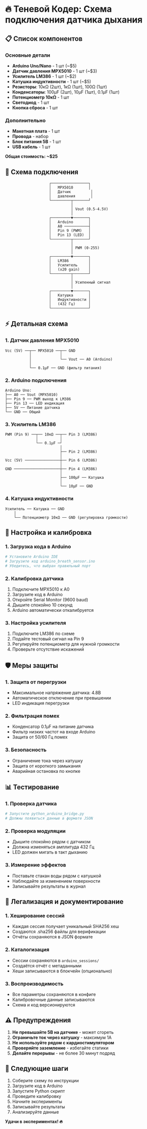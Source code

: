# 🔥 Теневой Кодер: Схема подключения датчика дыхания

## 📋 Список компонентов

### Основные детали

- **Arduino Uno/Nano** - 1 шт (~$5)
- **Датчик давления MPX5010** - 1 шт (~$3)
- **Усилитель LM386** - 1 шт (~$2)
- **Катушка индуктивности** - 1 шт (~$5)
- **Резисторы**: 10кΩ (2шт), 1кΩ (1шт), 100Ω (1шт)
- **Конденсаторы**: 100µF (2шт), 10µF (1шт), 0.1µF (1шт)
- **Потенциометр 10кΩ** - 1 шт
- **Светодиод** - 1 шт
- **Кнопка сброса** - 1 шт

### Дополнительно

- **Макетная плата** - 1 шт
- **Провода** - набор
- **Блок питания 5В** - 1 шт
- **USB кабель** - 1 шт

**Общая стоимость: ~$25**

## 🔌 Схема подключения

```
                    ┌─────────────────┐
                    │   MPX5010       │
                    │   Датчик         │
                    │   давления       │
                    └─────────┬───────┘
                              │
                              │ Vout (0.5-4.5V)
                              │
                    ┌─────────▼───────┐
                    │   Arduino       │
                    │   A0 ───────────┤
                    │   Pin 9 (PWM)   │
                    │   Pin 13 (LED)  │
                    └─────────┬───────┘
                              │
                              │ PWM (0-255)
                              │
                    ┌─────────▼───────┐
                    │   LM386         │
                    │   Усилитель     │
                    │   (x20 gain)    │
                    └─────────┬───────┘
                              │
                              │ Усиленный сигнал
                              │
                    ┌─────────▼───────┐
                    │   Катушка       │
                    │   Индуктивности │
                    │   (432 Гц)      │
                    └─────────────────┘
```

## ⚡ Детальная схема

### 1. Датчик давления MPX5010

```
Vcc (5V) ──┬── MPX5010 ──┬── GND
           │             │
           │             └── Vout ── A0 (Arduino)
           │
           └── 0.1µF ── GND (фильтр питания)
```

### 2. Arduino подключения

```
Arduino Uno:
├── A0 ── Vout (MPX5010)
├── Pin 9 ── PWM выход к LM386
├── Pin 13 ── LED индикация
├── 5V ── Питание датчика
└── GND ── Общий
```

### 3. Усилитель LM386

```
PWM (Pin 9) ──┬── 10кΩ ──┬── Pin 3 (LM386)
              │          │
              └── 0.1µF ─┘
                         │
                         ├── Pin 2 (LM386)
                         │
Vcc (5V) ────────────────┼── Pin 6 (LM386)
                         │
GND ─────────────────────┼── Pin 4 (LM386)
                         │
                         ├── 100µF ── Катушка
                         │
                         └── 10µF ── GND
```

### 4. Катушка индуктивности

```
Усилитель ── Катушка ── GND
    │
    └── Потенциометр 10кΩ ── GND (регулировка громкости)
```

## 🔧 Настройка и калибровка

### 1. Загрузка кода в Arduino

```bash
# Установите Arduino IDE
# Загрузите код arduino_breath_sensor.ino
# Убедитесь, что выбран правильный порт
```

### 2. Калибровка датчика

1. Подключите MPX5010 к A0
2. Загрузите код в Arduino
3. Откройте Serial Monitor (9600 baud)
4. Дышите спокойно 10 секунд
5. Arduino автоматически откалибруется

### 3. Настройка усилителя

1. Подключите LM386 по схеме
2. Подайте тестовый сигнал на Pin 9
3. Регулируйте потенциометр для нужной громкости
4. Проверьте отсутствие искажений

## 🛡️ Меры защиты

### 1. Защита от перегрузки

- Максимальное напряжение датчика: 4.8В
- Автоматическое отключение при превышении
- LED индикация перегрузки

### 2. Фильтрация помех

- Конденсатор 0.1µF на питание датчика
- Фильтр низких частот на входе Arduino
- Защита от 50/60 Гц помех

### 3. Безопасность

- Ограничение тока через катушку
- Защита от короткого замыкания
- Аварийная остановка по кнопке

## 📊 Тестирование

### 1. Проверка датчика

```python
# Запустите python_arduino_bridge.py
# Должны появиться данные в формате JSON
```

### 2. Проверка модуляции

- Дышите спокойно рядом с датчиком
- Должна изменяться амплитуда 432 Гц
- LED должен мигать в такт дыханию

### 3. Измерение эффектов

- Поставьте стакан воды рядом с катушкой
- Наблюдайте за изменением поверхности
- Записывайте результаты в журнал

## 🔐 Легализация и документирование

### 1. Хеширование сессий

- Каждая сессия получает уникальный SHA256 хеш
- Создаются .sha256 файлы для верификации
- Отчёты сохраняются в JSON формате

### 2. Каталогизация

- Сессии сохраняются в `arduino_sessions/`
- Создаётся отчёт с метаданными
- Хеши записываются в блокчейн (опционально)

### 3. Воспроизводимость

- Все параметры сохраняются в конфиге
- Калибровочные данные записываются
- Схема и код версионируются

## ⚠️ Предупреждения

1. **Не превышайте 5В на датчике** - может сгореть
2. **Ограничьте ток через катушку** - максимум 1А
3. **Не используйте рядом с кардиостимулятором**
4. **Проверяйте заземление** - избегайте статики
5. **Делайте перерывы** - не более 30 минут подряд

## 🚀 Следующие шаги

1. Соберите схему по инструкции
2. Загрузите код в Arduino
3. Запустите Python скрипт
4. Проведите калибровку
5. Начните эксперименты
6. Записывайте результаты
7. Анализируйте данные

**Удачи в экспериментах! 🔥**
